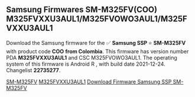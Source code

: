 <h2>Samsung Firmwares SM-M325FV(COO) M325FVXXU3AUL1/M325FVOWO3AUL1/M325FVXXU3AUL1</h2>
Download the Samsung firmware for the ✅ <strong>Samsung SSP </strong> ⭐ <strong>SM-M325FV</strong> with product code <strong>COO</strong> <strong> from Colombia</strong>. This firmware has version number PDA <strong>M325FVXXU3AUL1</strong> and CSC M325FVOWO3AUL1. The operating system of this firmware is Android R , with build date 2021-12-24. Changelist <strong>22735277</strong>.

[SM-M325FV](https://samfirm.shop/samsung/model/SM-M325FV)
[M325FVXXU3AUL1](https://samfirm.shop/samsung/pda/M325FVXXU3AUL1)
[Download Firmware Samsung SSP SM-M325FV](https://samfirm.shop/samsung/firmware/484953)
